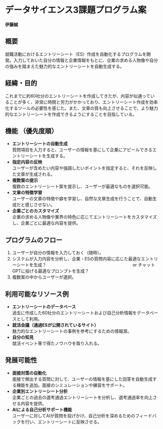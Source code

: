 # データサイエンス3課題プログラム案  
**伊藤誠**

## 概要  
就職活動におけるエントリーシート（ES）作成を自動化するプログラムを開発。入力しておいた自分の情報と企業情報をもとに、企業の求める人物像や自分の強みを踏まえた魅力的なエントリーシートを自動生成する。

## 経緯・目的  
これまでに約60社分のエントリーシートを作成してきたが、内容が似通っていることが多く、非常に時間と労力がかかっており、エントリーシート作成を効率化するツールの必要性を感じた。また、文章の質も向上させることで、より魅力的なエントリーシートを作成できるようにすることを目指している。

## 機能 （優先度順）
- **エントリーシートの自動生成**  
  質問項目を入力すると、ユーザーの情報を基にして企業にアピールできるエントリーシートを生成する。
- **指定内容の反映**  
  ユーザーが含めたい内容や強調したいポイントを指定すると、それを反映した文章が生成される。
- **複数案の提示**  
  複数のエントリーシート案を提示し、ユーザーが最適なものを選択可能。
- **文章の特徴学習**  
  ユーザーの文章の特徴や癖を学習し、自然な文章生成を行うことで、自動生成だと感じさせない。
- **企業ごとのカスタマイズ**  
  企業の求める人物像や業界の特色に応じてエントリーシートをカスタマイズし、企業ごとに最適な内容を提供。

## プログラムのフロー  
1. ユーザーが自分の情報を入力しておく（随時）。
2. システムが入力内容を分析し、企業・ESの質問内容に応じた最適なエントリーシートを生成？
 　　　　　　　　　　　　　　　　　　　　or チャットGPTに投げる最適なプロンプトを生成？
4. 複数案の中からユーザーが選択。

## 利用可能なリソース例  
- **エントリーシートのデータベース**  
  過去に作成した60社分のエントリーシートおよび自己分析情報をデータベースとして利用。
- **就活会議（通過ESが公開されているサイト）**  
  魅力的なエントリーシートの事例を参考にするための情報源。
- **自分の知見**  
  就活イベント等で得たノウハウを取り入れる。

## 発展可能性  
- **面接対策の自動化**  
  面接で頻出する質問に対して、ユーザーの情報を基にした回答を自動生成する機能を追加。面接のシミュレーションや練習をサポート。
- **企業別エントリーシート分析**  
  企業ごとの過去の選考通過エントリーシートを分析し、選考通過率を向上させる内容を提供。
- **AIによる自己分析サポート機能**  
  ユーザーに対してAIが質問を投げかけ、自己分析を深めるためのフィードバックを行い、エントリーシートに反映させる。

